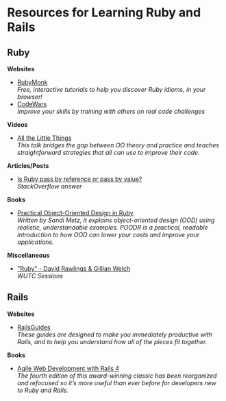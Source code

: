 # Resources for Learning Ruby and Rails

## Ruby

**Websites**
- [RubyMonk](https://rubymonk.com/)  
*Free, interactive tutorials to help you discover Ruby idioms, in your browser!*
- [CodeWars](http://www.codewars.com/?language=ruby)  
*Improve your skills by training with others on real code challenges*

**Videos**
- [All the Little Things](https://youtu.be/8bZh5LMaSmE)  
*This talk bridges the gap between OO theory and practice and teaches straightforward strategies that all can use to improve their code.*

**Articles/Posts**
- [Is Ruby pass by reference or pass by value?](http://stackoverflow.com/questions/1872110/is-ruby-pass-by-reference-or-by-value/10974116#10974116)  
*StackOverflow answer*

**Books**
- [Practical Object-Oriented Design in Ruby](http://www.poodr.com/)  
*Written by Sandi Metz, it explains object-oriented design (OOD) using realistic, understandable examples. POODR is a practical, readable introduction to how OOD can lower your costs and improve your applications.*

**Miscellaneous**
- ["Ruby" - David Rawlings & Gillian Welch](https://youtu.be/gB9_Y1KjD_oM)  
*WUTC Sessions*


## Rails

**Websites**
- [RailsGuides](http://guides.rubyonrails.org/)  
*These guides are designed to make you immediately productive with Rails, and to help you understand how all of the pieces fit together.*

**Books**
- [Agile Web Development with Rails 4](https://pragprog.com/book/rails4/agile-web-development-with-rails-4)  
*The fourth edition of this award-winning classic has been reorganized and refocused so it’s more useful than ever before for developers new to Ruby and Rails.*
